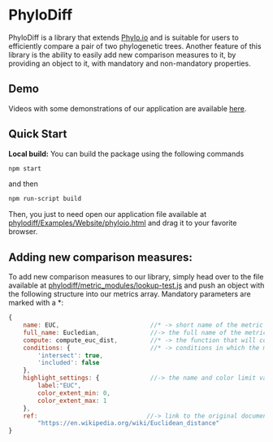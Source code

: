 # PhyloDiff
PhyloDiff is a library that extends [Phylo.io](https://github.com/DessimozLab/phylo-io/tree/refactor/) and is suitable for users to efficiently compare a
pair of two phylogenetic trees. Another feature of this library is the ability to easily add new
comparison measures to it, by providing an object to it, with mandatory and non-mandatory
properties.

## Demo
Videos with some demonstrations of our application are available [here](https://youtu.be/7y6bkxLBt20).

## Quick Start
**Local build:** You can build the package using the following commands
````bash
npm start
````
and then
```bash
npm run-script build
```
Then, you just to need open our application file available at 
[phylodiff/Examples/Website/phyloio.html](https://github.com/franciscoludovico/phylodiff/blob/main/Examples/Website/phyloio.html)
and drag it to your favorite browser.

## Adding new comparison measures: 
To add new comparison measures to our library, simply head over to the file available at [phylodiff/metric_modules/lookup-test.js](https://github.com/franciscoludovico/phylodiff/blob/main/src/metric_modules/lookup-test.js)
and push an object with the following structure into our metrics array. Mandatory parameters are marked with a *:

```js
{
    name: EUC,                         //* -> short name of the metric
    full_name: Eucledian,              //-> the full name of the metric
    compute: compute_euc_dist,         //* -> the function that will compute the metric's result
    conditions: {                      //* -> conditions in which the metric can be computed
        'intersect': true,
        'included': false    
    },                                
    highlight_settings: {              //-> the name and color limit values for the highlight associated to this metric
        label:"EUC", 
        color_extent_min: 0,           
        color_extent_max: 1
    },                  
    ref:                              //-> link to the original document/source of the metric
        "https://en.wikipedia.org/wiki/Euclidean_distance"
}
```




